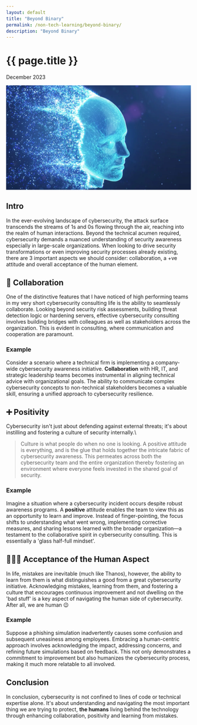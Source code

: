 ```yaml
---
layout: default
title: "Beyond Binary"
permalink: /non-tech-learning/beyond-binary/
description: "Beyond Binary"
---
```


<h1>{{ page.title }}</h1>
<p class="subtitle">December 2023</p>

<div style="text-align: center;">
    <img src="/images/beyond-binary.jpeg" alt="Beyond Binary" title="Beyond Binary">
</div>

## Intro
In the ever-evolving landscape of cybersecurity, the attack surface transcends the streams of 1s and 0s flowing through the air, reaching into the realm of human interactions. Beyond the technical acumen required, cybersecurity demands a nuanced understanding of security awareness especially in large-scale organizations. When looking to drive security transformations or even improving security processes already existing, there are 3 important aspects we should consider: collaboration, a +ve attitude and overall acceptance of the human element.

## 🤝 Collaboration
One of the distinctive features that I have noticed of high performing teams in my very short cybersecurity consulting life is the ability to seamlessly collaborate. Looking beyond security risk assessments, building threat detection logic or hardening servers, effective cybersecurity consulting involves building bridges with colleagues as well as stakeholders across the organization. This is evident in consulting, where communication and cooperation are paramount.
### Example
Consider a scenario where a technical firm is implementing a company-wide cybersecurity awareness initiative. **Collaboration** with HR, IT, and strategic leadership teams becomes instrumental in aligning technical advice with organizational goals. The ability to communicate complex cybersecurity concepts to non-technical stakeholders becomes a valuable skill, ensuring a unified approach to cybersecurity resilience.

## ➕ Positivity
Cybersecurity isn't just about defending against external threats; it's about instilling and fostering a culture of security internally.\ 
> Culture is what people do when no one is looking.
A positive attitude is everything, and is the glue that holds together the intricate fabric of cybersecurity awareness.
This permeates across both the cybersecurity team and the entire organization thereby fostering an environment where everyone feels invested in the shared goal of security.
### Example
Imagine a situation where a cybersecurity incident occurs despite robust awareness programs. A **positive** attitude enables the team to view this as an opportunity to learn and improve. Instead of finger-pointing, the focus shifts to understanding what went wrong, implementing corrective measures, and sharing lessons learned with the broader organization—a testament to the collaborative spirit in cybersecurity consulting. This is essentially a 'glass half-full mindset'.

## 🙋🏻‍♂️ Acceptance of the Human Aspect
In life, mistakes are inevitable (much like Thanos), however, the ability to learn from them is what distinguishes a good from a great cybersecurity initiative. Acknowledging mistakes, learning from them, and fostering a culture that encourages continuous improvement and not dwelling on the 'bad stuff' is a key aspect of navigating the human side of cybersecurity. After all, we are human 😉
### Example
Suppose a phishing simulation inadvertently causes some confusion and subsequent uneasiness among employees. Embracing a human-centric approach involves acknowledging the impact, addressing concerns, and refining future simulations based on feedback. This not only demonstrates a commitment to improvement but also humanizes the cybersecurity process, making it much more relatable to all involved.

## Conclusion
In conclusion, cybersecurity is not confined to lines of code or technical expertise alone. It's about understanding and navigating the most important thing we are trying to protect, **the humans** living behind the technology through enhancing collaboration, positivity and learning from mistakes.
